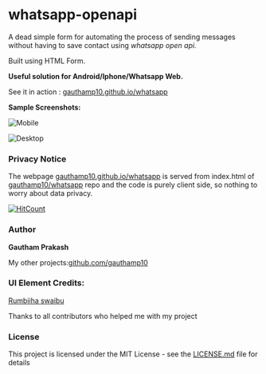 # whatsapp-openapi

A dead simple form for automating the process of sending messages without having to save contact using *whatsapp open api.*

Built using HTML Form.

**Useful solution for Android/Iphone/Whatsapp Web.**

See it in action : [gauthamp10.github.io/whatsapp](https://gauthamp10.github.io/whatsapp)

**Sample Screenshots:**

![Mobile](https://imgur.com/DH2UZN9.png)

![Desktop](https://imgur.com/yrn1HL9.png)

### Privacy Notice
 The webpage [gauthamp10.github.io/whatsapp](https://gauthamp10.github.io/whatsapp) is served from index.html of [gauthamp10/whatsapp](https://github.com/gauthamp10/gauthamp10.github.io/tree/master/whatsapp) repo and the code is purely client side, so nothing to worry about data privacy.

[![HitCount](http://hits.dwyl.com/gauthamp10/musicbot.svg)](http://hits.dwyl.com/gauthamp10/musicbot)

### Author

 **Gautham Prakash**
 
 My other projects:[github.com/gauthamp10](https://gauthamp10.github.io/)
 
### UI Element Credits: 
[Rumbiiha swaibu](https://codepen.io/swaibu)
 
 Thanks to all contributors who helped me with my project

### License

This project is licensed under the MIT License - see the [LICENSE.md](LICENSE.md) file for details
